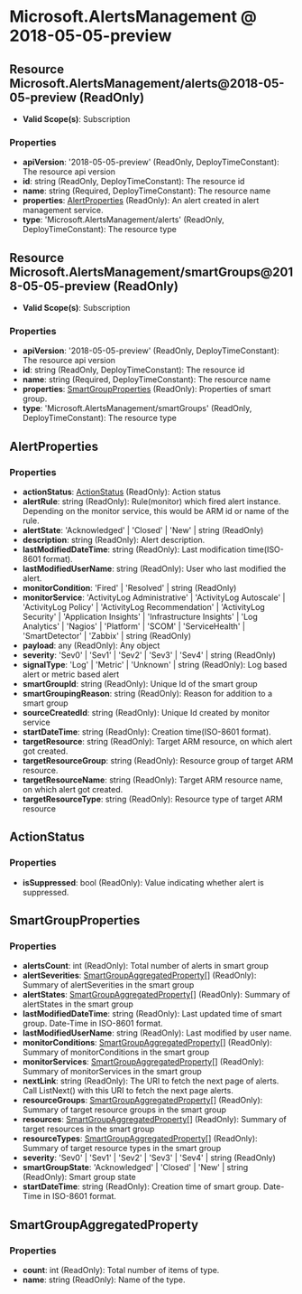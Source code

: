 # Microsoft.AlertsManagement @ 2018-05-05-preview

## Resource Microsoft.AlertsManagement/alerts@2018-05-05-preview (ReadOnly)
* **Valid Scope(s)**: Subscription
### Properties
* **apiVersion**: '2018-05-05-preview' (ReadOnly, DeployTimeConstant): The resource api version
* **id**: string (ReadOnly, DeployTimeConstant): The resource id
* **name**: string (Required, DeployTimeConstant): The resource name
* **properties**: [AlertProperties](#alertproperties) (ReadOnly): An alert created in alert management service.
* **type**: 'Microsoft.AlertsManagement/alerts' (ReadOnly, DeployTimeConstant): The resource type

## Resource Microsoft.AlertsManagement/smartGroups@2018-05-05-preview (ReadOnly)
* **Valid Scope(s)**: Subscription
### Properties
* **apiVersion**: '2018-05-05-preview' (ReadOnly, DeployTimeConstant): The resource api version
* **id**: string (ReadOnly, DeployTimeConstant): The resource id
* **name**: string (Required, DeployTimeConstant): The resource name
* **properties**: [SmartGroupProperties](#smartgroupproperties) (ReadOnly): Properties of smart group.
* **type**: 'Microsoft.AlertsManagement/smartGroups' (ReadOnly, DeployTimeConstant): The resource type

## AlertProperties
### Properties
* **actionStatus**: [ActionStatus](#actionstatus) (ReadOnly): Action status
* **alertRule**: string (ReadOnly): Rule(monitor) which fired alert instance. Depending on the monitor service,  this would be ARM id or name of the rule.
* **alertState**: 'Acknowledged' | 'Closed' | 'New' | string (ReadOnly)
* **description**: string (ReadOnly): Alert description.
* **lastModifiedDateTime**: string (ReadOnly): Last modification time(ISO-8601 format).
* **lastModifiedUserName**: string (ReadOnly): User who last modified the alert.
* **monitorCondition**: 'Fired' | 'Resolved' | string (ReadOnly)
* **monitorService**: 'ActivityLog Administrative' | 'ActivityLog Autoscale' | 'ActivityLog Policy' | 'ActivityLog Recommendation' | 'ActivityLog Security' | 'Application Insights' | 'Infrastructure Insights' | 'Log Analytics' | 'Nagios' | 'Platform' | 'SCOM' | 'ServiceHealth' | 'SmartDetector' | 'Zabbix' | string (ReadOnly)
* **payload**: any (ReadOnly): Any object
* **severity**: 'Sev0' | 'Sev1' | 'Sev2' | 'Sev3' | 'Sev4' | string (ReadOnly)
* **signalType**: 'Log' | 'Metric' | 'Unknown' | string (ReadOnly): Log based alert or metric based alert
* **smartGroupId**: string (ReadOnly): Unique Id of the smart group
* **smartGroupingReason**: string (ReadOnly): Reason for addition to a smart group
* **sourceCreatedId**: string (ReadOnly): Unique Id created by monitor service
* **startDateTime**: string (ReadOnly): Creation time(ISO-8601 format).
* **targetResource**: string (ReadOnly): Target ARM resource, on which alert got created.
* **targetResourceGroup**: string (ReadOnly): Resource group of target ARM resource.
* **targetResourceName**: string (ReadOnly): Target ARM resource name, on which alert got created.
* **targetResourceType**: string (ReadOnly): Resource type of target ARM resource

## ActionStatus
### Properties
* **isSuppressed**: bool (ReadOnly): Value indicating whether alert is suppressed.

## SmartGroupProperties
### Properties
* **alertsCount**: int (ReadOnly): Total number of alerts in smart group
* **alertSeverities**: [SmartGroupAggregatedProperty](#smartgroupaggregatedproperty)[] (ReadOnly): Summary of alertSeverities in the smart group
* **alertStates**: [SmartGroupAggregatedProperty](#smartgroupaggregatedproperty)[] (ReadOnly): Summary of alertStates in the smart group
* **lastModifiedDateTime**: string (ReadOnly): Last updated time of smart group. Date-Time in ISO-8601 format.
* **lastModifiedUserName**: string (ReadOnly): Last modified by user name.
* **monitorConditions**: [SmartGroupAggregatedProperty](#smartgroupaggregatedproperty)[] (ReadOnly): Summary of monitorConditions in the smart group
* **monitorServices**: [SmartGroupAggregatedProperty](#smartgroupaggregatedproperty)[] (ReadOnly): Summary of monitorServices in the smart group
* **nextLink**: string (ReadOnly): The URI to fetch the next page of alerts. Call ListNext() with this URI to fetch the next page alerts.
* **resourceGroups**: [SmartGroupAggregatedProperty](#smartgroupaggregatedproperty)[] (ReadOnly): Summary of target resource groups in the smart group
* **resources**: [SmartGroupAggregatedProperty](#smartgroupaggregatedproperty)[] (ReadOnly): Summary of target resources in the smart group
* **resourceTypes**: [SmartGroupAggregatedProperty](#smartgroupaggregatedproperty)[] (ReadOnly): Summary of target resource types in the smart group
* **severity**: 'Sev0' | 'Sev1' | 'Sev2' | 'Sev3' | 'Sev4' | string (ReadOnly)
* **smartGroupState**: 'Acknowledged' | 'Closed' | 'New' | string (ReadOnly): Smart group state
* **startDateTime**: string (ReadOnly): Creation time of smart group. Date-Time in ISO-8601 format.

## SmartGroupAggregatedProperty
### Properties
* **count**: int (ReadOnly): Total number of items of type.
* **name**: string (ReadOnly): Name of the type.

